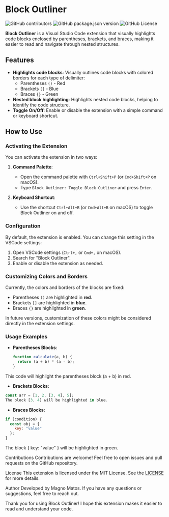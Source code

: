# Block Outliner

![GitHub contributors](https://img.shields.io/github/contributors/magnomatos822/block-outliner)
![GitHub package.json version](https://img.shields.io/github/package-json/v/magnomatos822/block-outliner)
![GitHub License](https://img.shields.io/github/license/magnomatos822/block-outliner)


**Block Outliner** is a Visual Studio Code extension that visually highlights code blocks enclosed by parentheses, brackets, and braces, making it easier to read and navigate through nested structures.

## Features

- **Highlights code blocks**: Visually outlines code blocks with colored borders for each type of delimiter:
  - Parentheses `()` - Red
  - Brackets `[]` - Blue
  - Braces `{}` - Green
- **Nested block highlighting**: Highlights nested code blocks, helping to identify the code structure.
- **Toggle On/Off**: Enable or disable the extension with a simple command or keyboard shortcut.

## How to Use

### Activating the Extension

You can activate the extension in two ways:

1. **Command Palette**:
   - Open the command palette with `Ctrl+Shift+P` (or `Cmd+Shift+P` on macOS).
   - Type `Block Outliner: Toggle Block Outliner` and press `Enter`.

2. **Keyboard Shortcut**:
   - Use the shortcut `Ctrl+Alt+B` (or `Cmd+Alt+B` on macOS) to toggle Block Outliner on and off.

### Configuration

By default, the extension is enabled. You can change this setting in the VSCode settings:

1. Open VSCode settings (`Ctrl+,` or `Cmd+,` on macOS).
2. Search for "Block Outliner".
3. Enable or disable the extension as needed.

### Customizing Colors and Borders

Currently, the colors and borders of the blocks are fixed:
- Parentheses `()` are highlighted in **red**.
- Brackets `[]` are highlighted in **blue**.
- Braces `{}` are highlighted in **green**.

In future versions, customization of these colors might be considered directly in the extension settings.

### Usage Examples

- **Parentheses Blocks**:
  ```javascript
  function calculate(a, b) {
    return (a + b) * (a - b);
  }

This code will highlight the parentheses block (a + b) in red.

- **Brackets Blocks:**

```javascript
const arr = [1, 2, [3, 4], 5];
The block [3, 4] will be highlighted in blue.
```

- **Braces Blocks:**

```javascript
if (condition) {
  const obj = {
    key: "value"
  };
}
```

The block { key: "value" } will be highlighted in green.

Contributions
Contributions are welcome! Feel free to open issues and pull requests on the GitHub repository.

License
This extension is licensed under the MIT License. See the [LICENSE](LICENSE.txt) for more details.

Author
Developed by Magno Matos. If you have any questions or suggestions, feel free to reach out.

Thank you for using Block Outliner! I hope this extension makes it easier to read and understand your code.
